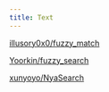 ```yaml
---
title: Text
---
```


[illusory0x0/fuzzy_match](https://github.com/moonbit-community/fuzzy_match)

[Yoorkin/fuzzy_search](https://github.com/Yoorkin/fuzzy-search)

[xunyoyo/NyaSearch](https://github.com/moonbit-community/NyaSearch)